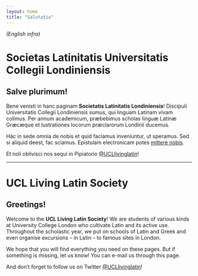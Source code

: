 ```yaml
---
layout: home
title: "Salutatio"
---
```


*(English infra)*

# **Societas Latinitatis Universitatis Collegii Londiniensis**

## **Salve plurimum!**

Bene venisti in hanc paginam **Societatis Latinitatis Londiniensis**! Discipuli Universitatis Collegii Londiniensis sumus, qui linguam Latinam vivam colimus. Per annum academicum, præbebimus scholas linguæ Latinæ Græcæque et lustrationes locorum præclarorum Londinii ducemus.

Hác in sede omnia de nobis et quid faciamus inveniuntur, ut speramus. Sed si aliquid deest, fac sciamus. Epistulam electronicam potes [mittere nobis](mailto:societas@soclat.org).

Et noli oblivisci nos sequi in Pipiatorio [@UCLlivinglatin](https://twitter.com/UCLlivinglatin)!

***

# **UCL Living Latin Society**

## **Greetings!**

Welcome to the **UCL Living Latin Society**! We are students of various kinds at University College London who cultivate Latin and its active use. Throughout the scholastic year, we put on schools of Latin and Greek and even organise excursions – in Latin – to famous sites in London.

We hope that you will find everything you need on these pages. But if something is missing, let us know! You can e-mail us through this page.

And don’t forget to follow us on Twitter [@UCLlivinglatin](https://twitter.com/UCLlivinglatin)!

